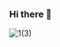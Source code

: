 ### Hi there 👋

<!--
**LuckyWhisperer/LuckyWhisperer** is a ✨ _special_ ✨ repository because its `README.md` (this file) appears on your GitHub profile.

Here are some ideas to get you started:

🔭 I’m currently working on ...
🌱 I’m currently learning ...
### 📫 Please contact me at anna.ustin@columbia.edu
-->
![1(3)](https://github.com/LuckyWhisperer/LuckyWhisperer/assets/90731753/138ec2ed-8ec8-4c65-a60a-aca204041a7c)
